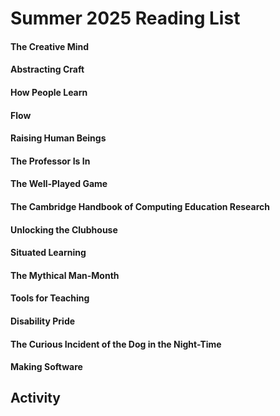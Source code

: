 # Summer 2025 Reading List

#### The Creative Mind  
#### Abstracting Craft  
#### How People Learn  
#### Flow  
#### Raising Human Beings  
#### The Professor Is In  
#### The Well-Played Game  
#### The Cambridge Handbook of Computing Education Research  
#### Unlocking the Clubhouse  
#### Situated Learning  
#### The Mythical Man-Month  
#### Tools for Teaching  
#### Disability Pride  
#### The Curious Incident of the Dog in the Night-Time  
#### Making Software  

## Activity
